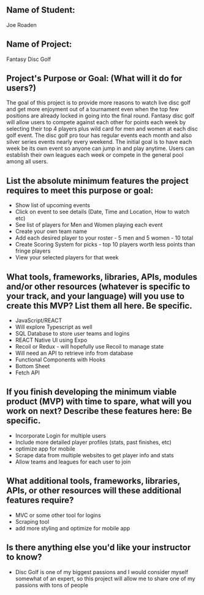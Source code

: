 ## Name of Student: 
Joe Roaden

## Name of Project: 
Fantasy Disc Golf

## Project's Purpose or Goal: (What will it do for users?)
The goal of this project is to provide more reasons to watch live disc golf and get more enjoyment out of a tournament even when the top few positions are already locked in going into the final round.  Fantasy disc golf will allow users to compete against each other for points each week by selecting their top 4 players plus wild card for men and women at each disc golf event. The disc golf pro tour has regular events each month and also silver series events nearly every weekend.  The initial goal is to have each week be its own event so anyone can jump in and play anytime.  Users can establish their own leagues each week or compete in the general pool among all users.  

## List the absolute minimum features the project requires to meet this purpose or goal:
- Show list of upcoming events 
- Click on event to see details (Date, Time and Location, How to watch etc)
- See list of players for Men and Women playing each event
- Create your own team name
- Add each desired player to your roster - 5 men and 5 women - 10 total
- Create Scoring System for picks - top 10 players worth less points than fringe players
- View your selected players for that week


## What tools, frameworks, libraries, APIs, modules and/or other resources (whatever is specific to your track, and your language) will you use to create this MVP? List them all here. Be specific.
- JavaScript/REACT
- Will explore Typescript as well
- SQL Database to store user teams and logins
- REACT Native UI using Expo
- Recoil or Redux - will hopefully use Recoil to manage state
- Will need an API to retrieve info from database
- Functional Components with Hooks
- Bottom Sheet
- Fetch API


## If you finish developing the minimum viable product (MVP) with time to spare, what will you work on next? Describe these features here: Be specific.
- Incorporate Login for multiple users
- Include more detailed player profiles (stats, past finishes, etc)
- optimize app for mobile
- Scrape data from multiple websites to get player info and stats
- Allow teams and leagues for each user to join

## What additional tools, frameworks, libraries, APIs, or other resources will these additional features require?
- MVC or some other tool for logins
- Scraping tool 
- add more styling and optimize for mobile app

## Is there anything else you'd like your instructor to know?
- Disc Golf is one of my biggest passions and I would consider myself somewhat of an expert, so this project will allow me to share one of my passions with tons of people